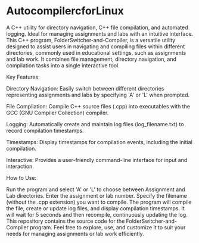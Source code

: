 # AutocompilercforLinux
A C++ utility for directory navigation, C++ file compilation, and automated logging. Ideal for managing assignments and labs with an intuitive interface.
This C++ program, FolderSwitcher-and-Compiler, is a versatile utility designed to assist users in navigating and compiling files within different directories, commonly used in educational settings, such as assignments and lab work. It combines file management, directory navigation, and compilation tasks into a single interactive tool.

Key Features:

Directory Navigation: Easily switch between different directories representing assignments and labs by specifying 'A' or 'L' when prompted.

File Compilation: Compile C++ source files (.cpp) into executables with the GCC (GNU Compiler Collection) compiler.

Logging: Automatically create and maintain log files (log_filename.txt) to record compilation timestamps.

Timestamps: Display timestamps for compilation events, including the initial compilation.

Interactive: Provides a user-friendly command-line interface for input and interaction.

How to Use:

Run the program and select 'A' or 'L' to choose between Assignment and Lab directories.
Enter the assignment or lab number.
Specify the filename (without the .cpp extension) you want to compile.
The program will compile the file, create or update log files, and display compilation timestamps.
It will wait for 5 seconds and then recompile, continuously updating the log.
This repository contains the source code for the FolderSwitcher-and-Compiler program. Feel free to explore, use, and customize it to suit your needs for managing assignments or lab work efficiently.

